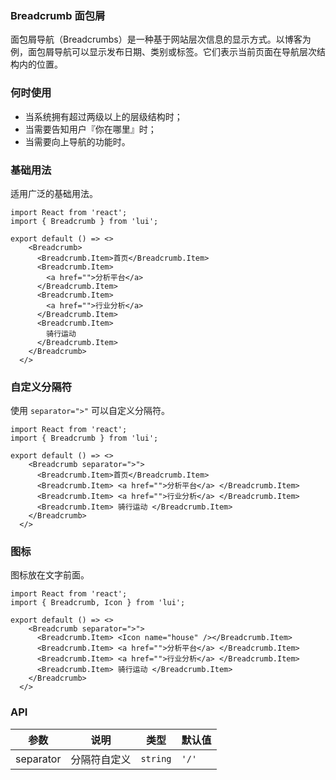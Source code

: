 ### Breadcrumb 面包屑

面包屑导航（Breadcrumbs）是一种基于网站层次信息的显示方式。以博客为例，面包屑导航可以显示发布日期、类别或标签。它们表示当前页面在导航层次结构内的位置。

### 何时使用

- 当系统拥有超过两级以上的层级结构时；
- 当需要告知用户『你在哪里』时；
- 当需要向上导航的功能时。

### 基础用法

适用广泛的基础用法。


```tsx
import React from 'react';
import { Breadcrumb } from 'lui';

export default () => <>
    <Breadcrumb>
      <Breadcrumb.Item>首页</Breadcrumb.Item>
      <Breadcrumb.Item>
        <a href="">分析平台</a>
      </Breadcrumb.Item>
      <Breadcrumb.Item>
        <a href="">行业分析</a>
      </Breadcrumb.Item>
      <Breadcrumb.Item>
        骑行运动
      </Breadcrumb.Item>
    </Breadcrumb>
  </>
```

### 自定义分隔符

使用 `separator=">"` 可以自定义分隔符。

```tsx
import React from 'react';
import { Breadcrumb } from 'lui';

export default () => <>
    <Breadcrumb separator=">">
      <Breadcrumb.Item>首页</Breadcrumb.Item>
      <Breadcrumb.Item> <a href="">分析平台</a> </Breadcrumb.Item>
      <Breadcrumb.Item> <a href="">行业分析</a> </Breadcrumb.Item>
      <Breadcrumb.Item> 骑行运动 </Breadcrumb.Item>
    </Breadcrumb>
  </>
```

### 图标

图标放在文字前面。

```tsx
import React from 'react';
import { Breadcrumb, Icon } from 'lui';

export default () => <>
    <Breadcrumb separator=">">
      <Breadcrumb.Item> <Icon name="house" /></Breadcrumb.Item>
      <Breadcrumb.Item> <a href="">分析平台</a> </Breadcrumb.Item>
      <Breadcrumb.Item> <a href="">行业分析</a> </Breadcrumb.Item>
      <Breadcrumb.Item> 骑行运动 </Breadcrumb.Item>
    </Breadcrumb>
  </>
```


### API

| 参数     | 说明                     | 类型                              | 默认值    |
|----------|--------------------------|---------------------------------|-----------|
| separator     | 分隔符自定义             | `string` | `'/'`        |

